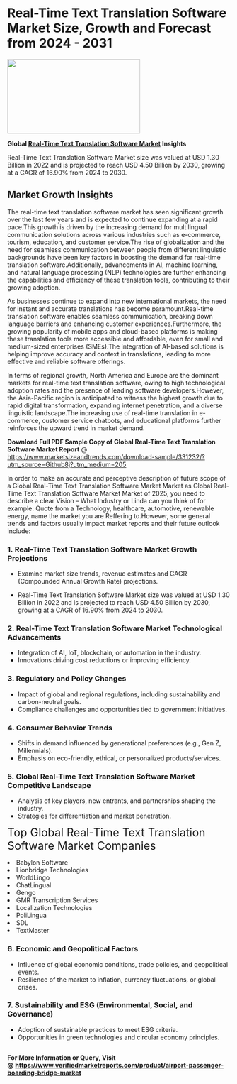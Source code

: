 <H1>Real-Time Text Translation Software Market Size, Growth and Forecast from 2024 - 2031</H1><img class="aligncenter size-medium wp-image-584254" src="https://thirdeyenews.in/wp-content/uploads/2024/09/Global-Market-Research-300x168.jpeg" alt="" width="300" height="168" /><p><strong>Global&nbsp;<a href="https://www.marketsizeandtrends.com/download-sample/331232/?utm_source=Github8j?utm_medium=205">Real-Time Text Translation Software Market</a> Insights</strong></p><p>Real-Time Text Translation Software Market size was valued at USD 1.30 Billion in 2022 and is projected to reach USD 4.50 Billion by 2030, growing at a CAGR of 16.90% from 2024 to 2030.</p><p><h2>Market Growth Insights</h2> <p>The real-time text translation software market has seen significant growth over the last few years and is expected to continue expanding at a rapid pace.This growth is driven by the increasing demand for multilingual communication solutions across various industries such as e-commerce, tourism, education, and customer service.The rise of globalization and the need for seamless communication between people from different linguistic backgrounds have been key factors in boosting the demand for real-time translation software.Additionally, advancements in AI, machine learning, and natural language processing (NLP) technologies are further enhancing the capabilities and efficiency of these translation tools, contributing to their growing adoption.</p> <p>As businesses continue to expand into new international markets, the need for instant and accurate translations has become paramount.Real-time translation software enables seamless communication, breaking down language barriers and enhancing customer experiences.Furthermore, the growing popularity of mobile apps and cloud-based platforms is making these translation tools more accessible and affordable, even for small and medium-sized enterprises (SMEs).The integration of AI-based solutions is helping improve accuracy and context in translations, leading to more effective and reliable software offerings.</p> <p>In terms of regional growth, North America and Europe are the dominant markets for real-time text translation software, owing to high technological adoption rates and the presence of leading software developers.However, the Asia-Pacific region is anticipated to witness the highest growth due to rapid digital transformation, expanding internet penetration, and a diverse linguistic landscape.The increasing use of real-time translation in e-commerce, customer service chatbots, and educational platforms further reinforces the upward trend in market demand.</p> <p><span class=""><strong>Download Full PDF Sample Copy of Global Real-Time Text Translation Software Market Report</strong> @ <a href="https://www.marketsizeandtrends.com/download-sample/331232/?utm_source=Github8j?utm_medium=205" target="_blank">https://www.marketsizeandtrends.com/download-sample/331232/?utm_source=Github8j?utm_medium=205</a></span></p><p>In order to make an accurate and perceptive description of future scope of a Global&nbsp;Real-Time Text Translation Software Market Market as Global&nbsp;Real-Time Text Translation Software Market Market of 2025, you need to describe a clear Vision &ndash; What Industry or Linda can you think of for example: Quote from a Technology, healthcare, automotive, renewable energy, name the market you are Reffering to.However, some general trends and factors usually impact market reports and their future outlook include:</p><h3>1.&nbsp;<strong>Real-Time Text Translation Software Market Growth Projections</strong></h3><ul><li>Examine market size trends, revenue estimates and CAGR (Compounded Annual Growth Rate) projections.</li><li><p>Real-Time Text Translation Software Market size was valued at USD 1.30 Billion in 2022 and is projected to reach USD 4.50 Billion by 2030, growing at a CAGR of 16.90% from 2024 to 2030.</p></li></ul><h3>2.&nbsp;<strong>Real-Time Text Translation Software Market Technological Advancements</strong></h3><ul><li>Integration of AI, IoT, blockchain, or automation in the industry.</li><li>Innovations driving cost reductions or improving efficiency.</li></ul><h3>3.&nbsp;<strong>Regulatory and Policy Changes</strong></h3><ul><li>Impact of global and regional regulations, including sustainability and carbon-neutral goals.</li><li>Compliance challenges and opportunities tied to government initiatives.</li></ul><h3>4.&nbsp;<strong>Consumer Behavior Trends</strong></h3><ul><li>Shifts in demand influenced by generational preferences (e.g., Gen Z, Millennials).</li><li>Emphasis on eco-friendly, ethical, or personalized products/services.</li></ul><h3>5.&nbsp;<strong>Global Real-Time Text Translation Software Market Competitive Landscape</strong></h3><ul><li>Analysis of key players, new entrants, and partnerships shaping the industry.</li><li>Strategies for differentiation and market penetration.</li></ul><p data-pm-slice="1 1 []"><span style="color: inherit; font-family: inherit; font-size: 25px;">Top Global Real-Time Text Translation Software Market Companies</span></p><div class="" data-test-id=""><p><li>Babylon Software</li><li> Lionbridge Technologies</li><li> WorldLingo</li><li> ChatLingual</li><li> Gengo</li><li> GMR Transcription Services</li><li> Localization Technologies</li><li> PoliLingua</li><li> SDL</li><li> TextMaster</li></p></div><h3>6.&nbsp;<strong>Economic and Geopolitical Factors</strong></h3><ul><li>Influence of global economic conditions, trade policies, and geopolitical events.</li><li>Resilience of the market to inflation, currency fluctuations, or global crises.</li></ul><h3>7.&nbsp;<strong>Sustainability and ESG (Environmental, Social, and Governance)</strong></h3><ul><li>Adoption of sustainable practices to meet ESG criteria.</li><li>Opportunities in green technologies and circular economy principles.</li></ul><h2><strong style="font-size: 14px;">For More Information or Query, Visit @&nbsp;</strong><a style="background-color: #ffffff; font-size: 14px;" href="https://www.marketsizeandtrends.com/report/real-time-text-translation-software-market/" target="_blank">https://www.verifiedmarketreports.com/product/airport-passenger-boarding-bridge-market</a></h2>